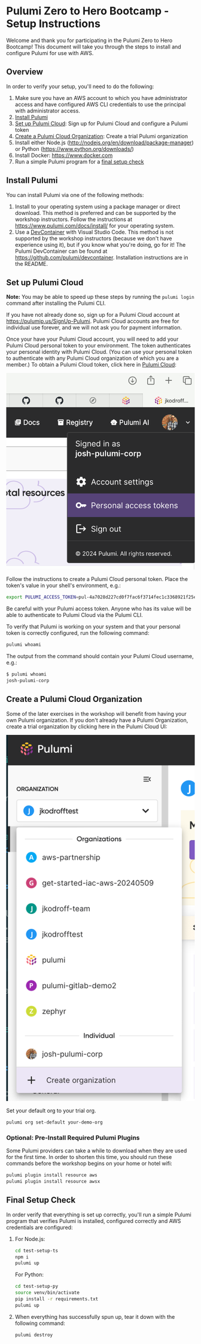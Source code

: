 # Pulumi Zero to Hero Bootcamp - Setup Instructions

Welcome and thank you for participating in the Pulumi Zero to Hero Bootcamp! This document will take you through the steps to install and configure Pulumi for use with AWS.

## Overview

In order to verify your setup, you'll need to do the following:

1. Make sure you have an AWS account to which you have administrator access and have configured AWS CLI credentials to use the principal with administrator access.
1. [Install Pulumi](#install-pulumi)
1. [Set up Pulumi Cloud](#set-up-pulumi-cloud): Sign up for Pulumi Cloud and configure a Pulumi token
1. [Create a Pulumi Cloud Organization](#create-a-pulumi-cloud-organization): Create a trial Pulumi organization
1. Install either Node.js (<http://nodejs.org/en/download/package-manager>) or Python (<https://www.python.org/downloads/>)
1. Install Docker: <https://www.docker.com>
1. Run a simple Pulumi program for a [final setup check](#final-setup-check)

## Install Pulumi

You can install Pulumi via one of the following methods:

1. Install to your operating system using a package manager or direct download. This method is preferred and can be supported by the workshop instructors. Follow the instructions at <https://www.pulumi.com/docs/install/> for your operating system.
1. Use a [DevContainer](https://code.visualstudio.com/docs/devcontainers/containers) with Visual Studio Code. This method is not supported by the workshop instructors (because we don't have experience using it), but if you know what you're doing, go for it! The Pulumi DevContainer can be found at <https://github.com/pulumi/devcontainer>. Installation instructions are in the README.

## Set up Pulumi Cloud

**Note:** You may be able to speed up these steps by running the `pulumi login` command after installing the Pulumi CLI.

If you have not already done so, sign up for a Pulumi Cloud account at <https://pulumip.us/SignUp-Pulumi>. Pulumi Cloud accounts are free for individual use forever, and we will not ask you for payment information.

Once your have your Pulumi Cloud account, you will need to add your Pulumi Cloud personal token to your environment. The token authenticates your personal identity with Pulumi Cloud. (You can use your personal token to authenticate with any Pulumi Cloud organization of which you are a member.) To obtain a Pulumi Cloud token, click here in [Pulumi Cloud](https://app.pulumi.com/):

![Creating a personal access token](images/personal-access-token.png)

Follow the instructions to create a Pulumi Cloud personal token. Place the token's value in your shell's environment, e.g.:

```bash
export PULUMI_ACCESS_TOKEN=pul-4a7028d227cd0f7fac6f3714fec1c3368921f25e
```

Be careful with your Pulumi access token. Anyone who has its value will be able to authenticate to Pulumi Cloud via the Pulumi CLI.

To verify that Pulumi is working on your system and that your personal token is correctly configured, run the following command:

```bash
pulumi whoami
```

The output from the command should contain your Pulumi Cloud username, e.g.:

```bash
$ pulumi whoami
josh-pulumi-corp
```

## Create a Pulumi Cloud Organization

Some of the later exercises in the workshop will benefit from having your own Pulumi organization. If you don't already have a Pulumi Organization, create a trial organization by clicking here in the Pulumi Cloud UI:

![Creating a personal access token](images/create-org.png)

Set your default org to your trial org.

```bash
pulumi org set-default your-demo-org
```

### Optional: Pre-Install Required Pulumi Plugins

Some Pulumi providers can take a while to download when they are used for the first time. In order to shorten this time, you should run these commands before the workshop begins on your home or hotel wifi:

```bash
pulumi plugin install resource aws
pulumi plugin install resource awsx
```

## Final Setup Check

In order verify that everything is set up correctly, you'll run a simple Pulumi program that verifies Pulumi is installed, configured correctly and AWS credentials are configured:

1. For Node.js:

    ```bash
    cd test-setup-ts
    npm i
    pulumi up
    ```

    For Python:

    ```bash
    cd test-setup-py
    source venv/bin/activate
    pip install -r requirements.txt
    pulumi up
    ```

1. When everything has successfully spun up, tear it down with the following command:

    ```bash
    pulumi destroy
    ```
